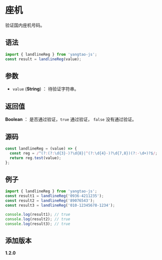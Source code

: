 # 座机

验证国内座机号码。

## 语法

```js
import { landlineReg } from 'yangtao-js';
const result = landlineReg(value);
```

## 参数

- `value` (**String**) ： 待验证字符串。

## 返回值

**Boolean** ： 是否通过验证，`true` 通过验证， `false` 没有通过验证。

## 源码

```js
const landlineReg = (value) => {
  const reg = /^(?:(?:\d{3}-)?\d{8}|^(?:\d{4}-)?\d{7,8})(?:-\d+)?$/;
  return reg.test(value);
};
```

## 例子

```js
import { landlineReg } from 'yangtao-js';
const result1 = landlineReg('0936-4211235');
const result2 = landlineReg('89076543');
const result3 = landlineReg('010-12345678-1234');

console.log(result1); // true
console.log(result2); // true
console.log(result3); // true
```

## 添加版本

**1.2.0**
